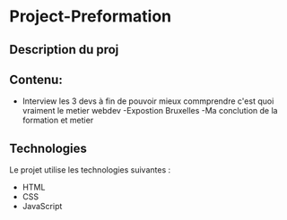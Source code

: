 # Project-Preformation
## Description du proj
  

## Contenu:
 - Interview les 3 devs à fin de pouvoir mieux commprendre c'est quoi vraiment le metier webdev
 -Expostion Bruxelles
 -Ma conclution de la formation et metier 
## Technologies
Le projet utilise les technologies suivantes :

- HTML
- CSS
- JavaScript
